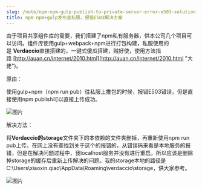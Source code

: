 ```yaml
---
slug: /note/npm-npm-gulp-publish-to-private-server-error-e503-solution
title: npm npm+gulp发布至私服，报错E503解决方案
---
```

由于项目共享组件库的需要，我们搭建了npm私有服务器，供本公司几个项目可以访问。组件库使用gulp+webpack+npm进行打包构建，私服使用的是 **Verdaccio**直接搭建的，一键式傻瓜搭建，贼好使，使用方法指路 [http://auan.cn/internet/2010.html](http://auan.cn/internet/2010.html "大佬")。

原由：

使用gulp+npm（npm run pub）往私服上推包的时候，报错E503错误，但是直接使用npm publish可以直接上传成功。

![图片](http://images.leyla.top/note/1695251-20200622132300071-323156870.png)

解决方法：

将**Verdaccio的storage**文件夹下的本依赖的文件夹删掉，再重新使用npm run pub上传。在网上没有查找到关于这个的报错的，从错误码来看是本地服务的报错，但是在解决问题过程中，我localhost服务并没有进行重启。所以应该是删除掉storage的缓存后重新上传解决的问题。我的storage本地的路径是C:\Users\xiaoxin.qiao\AppData\Roaming\verdaccio\storage，供大家参考。

![图片](http://images.leyla.top/note/1695251-20200622132518296-922892217.png)
